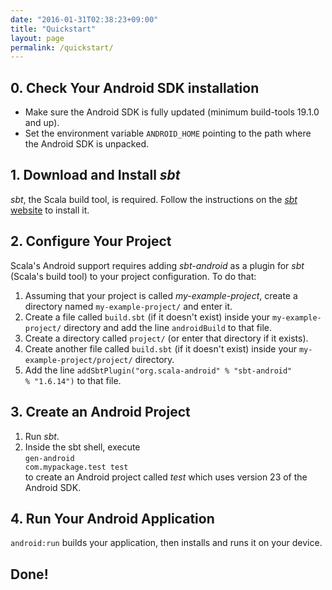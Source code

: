 ```yaml
---
date: "2016-01-31T02:38:23+09:00"
title: "Quickstart"
layout: page
permalink: /quickstart/
---
```


## 0. Check Your Android SDK installation

- Make sure the Android SDK is fully updated (minimum build-tools 19.1.0 and up).
- Set the environment variable <code>ANDROID_HOME</code> pointing to the path where the Android SDK is unpacked.

## 1. Download and Install _sbt_

_sbt_, the Scala build tool, is required. Follow the instructions on the [_sbt_ website](http://www.scala-sbt.org/0.13/docs/Manual-Installation.html) to install it.

## 2. Configure Your Project

Scala's Android support requires adding _sbt-android_ as a plugin for _sbt_ (Scala's build tool) to your project configuration. To do that:

1. Assuming that your project is called _my-example-project_, create a directory named <code>my-example-project/</code> and enter it.
2. Create a file called <code>build.sbt</code> (if it doesn't exist) inside your <code>my-example-project/</code> directory and add the line <code>androidBuild</code> to that file.
3. Create a directory called <code>project/</code> (or enter that directory if it exists).<br/>
4. Create another file called <code>build.sbt</code> (if it doesn't exist) inside your <code>my-example-project/project/</code> directory.
5. Add the line <code>addSbtPlugin("org.scala-android" % "sbt-android" % "1.6.14")</code> to that file.

## 3. Create an Android Project

1. Run _sbt_.
2. Inside the sbt shell, execute<br/>
   <code>gen-android com.mypackage.test test</code><br/>
   to create an Android project called _test_ which uses version 23 of the Android SDK.

## 4. Run Your Android Application
   <code>android:run</code> builds your application, then installs and runs it on your device.

## Done!
